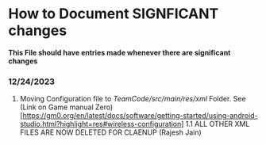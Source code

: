 # How to Document SIGNFICANT changes

**This File should have entries made whenever there are significant changes**

### 12/24/2023
1. Moving Configuration file to *TeamCode/src/main/res/xml* Folder. See (Link on Game manual Zero)[https://gm0.org/en/latest/docs/software/getting-started/using-android-studio.html?highlight=res#wireless-configuration]
    1.1 ALL OTHER XML FILES ARE NOW DELETED FOR CLAENUP (Rajesh Jain) 
